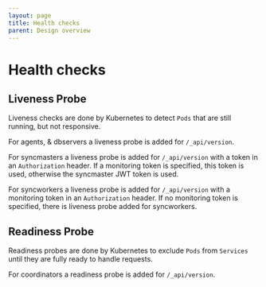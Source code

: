 ```yaml
---
layout: page
title: Health checks
parent: Design overview
---
```


# Health checks

## Liveness Probe

Liveness checks are done by Kubernetes to detect `Pods` that are still running,
but not responsive.

For agents, & dbservers a liveness probe is added for `/_api/version`.

For syncmasters a liveness probe is added for `/_api/version` with
a token in an `Authorization` header. If a monitoring token is specified,
this token is used, otherwise the syncmaster JWT token is used.

For syncworkers a liveness probe is added for `/_api/version` with
a monitoring token in an `Authorization` header.
If no monitoring token is specified, there is liveness probe added for syncworkers.

## Readiness Probe

Readiness probes are done by Kubernetes to exclude `Pods` from `Services` until
they are fully ready to handle requests.

For coordinators a readiness probe is added for `/_api/version`.
